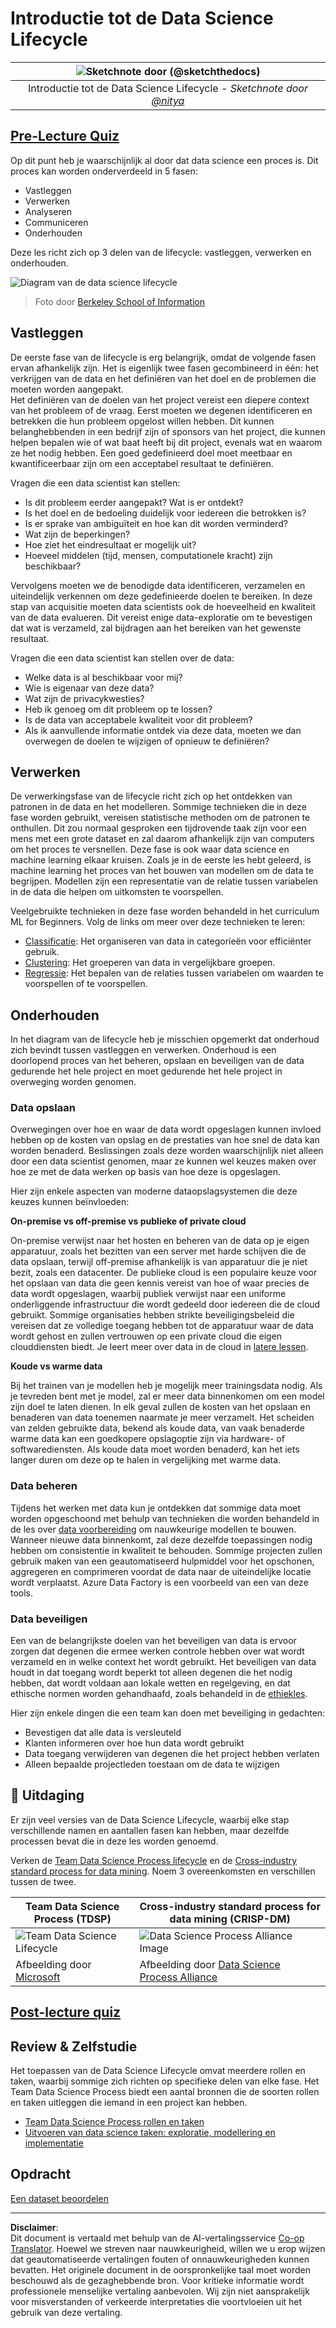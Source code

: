 <!--
CO_OP_TRANSLATOR_METADATA:
{
  "original_hash": "07e12a25d20b8f191e3cb651c27fdb2b",
  "translation_date": "2025-09-06T21:15:03+00:00",
  "source_file": "4-Data-Science-Lifecycle/14-Introduction/README.md",
  "language_code": "nl"
}
-->
# Introductie tot de Data Science Lifecycle

|![ Sketchnote door [(@sketchthedocs)](https://sketchthedocs.dev) ](../../sketchnotes/14-DataScience-Lifecycle.png)|
|:---:|
| Introductie tot de Data Science Lifecycle - _Sketchnote door [@nitya](https://twitter.com/nitya)_ |

## [Pre-Lecture Quiz](https://ff-quizzes.netlify.app/en/ds/quiz/26)

Op dit punt heb je waarschijnlijk al door dat data science een proces is. Dit proces kan worden onderverdeeld in 5 fasen:

- Vastleggen
- Verwerken
- Analyseren
- Communiceren
- Onderhouden

Deze les richt zich op 3 delen van de lifecycle: vastleggen, verwerken en onderhouden.

![Diagram van de data science lifecycle](../../../../translated_images/data-science-lifecycle.a1e362637503c4fb0cd5e859d7552edcdb4aa629a279727008baa121f2d33f32.nl.jpg)  
> Foto door [Berkeley School of Information](https://ischoolonline.berkeley.edu/data-science/what-is-data-science/)

## Vastleggen

De eerste fase van de lifecycle is erg belangrijk, omdat de volgende fasen ervan afhankelijk zijn. Het is eigenlijk twee fasen gecombineerd in één: het verkrijgen van de data en het definiëren van het doel en de problemen die moeten worden aangepakt.  
Het definiëren van de doelen van het project vereist een diepere context van het probleem of de vraag. Eerst moeten we degenen identificeren en betrekken die hun probleem opgelost willen hebben. Dit kunnen belanghebbenden in een bedrijf zijn of sponsors van het project, die kunnen helpen bepalen wie of wat baat heeft bij dit project, evenals wat en waarom ze het nodig hebben. Een goed gedefinieerd doel moet meetbaar en kwantificeerbaar zijn om een acceptabel resultaat te definiëren.

Vragen die een data scientist kan stellen:
- Is dit probleem eerder aangepakt? Wat is er ontdekt?
- Is het doel en de bedoeling duidelijk voor iedereen die betrokken is?
- Is er sprake van ambiguïteit en hoe kan dit worden verminderd?
- Wat zijn de beperkingen?
- Hoe ziet het eindresultaat er mogelijk uit?
- Hoeveel middelen (tijd, mensen, computationele kracht) zijn beschikbaar?

Vervolgens moeten we de benodigde data identificeren, verzamelen en uiteindelijk verkennen om deze gedefinieerde doelen te bereiken. In deze stap van acquisitie moeten data scientists ook de hoeveelheid en kwaliteit van de data evalueren. Dit vereist enige data-exploratie om te bevestigen dat wat is verzameld, zal bijdragen aan het bereiken van het gewenste resultaat.

Vragen die een data scientist kan stellen over de data:
- Welke data is al beschikbaar voor mij?
- Wie is eigenaar van deze data?
- Wat zijn de privacykwesties?
- Heb ik genoeg om dit probleem op te lossen?
- Is de data van acceptabele kwaliteit voor dit probleem?
- Als ik aanvullende informatie ontdek via deze data, moeten we dan overwegen de doelen te wijzigen of opnieuw te definiëren?

## Verwerken

De verwerkingsfase van de lifecycle richt zich op het ontdekken van patronen in de data en het modelleren. Sommige technieken die in deze fase worden gebruikt, vereisen statistische methoden om de patronen te onthullen. Dit zou normaal gesproken een tijdrovende taak zijn voor een mens met een grote dataset en zal daarom afhankelijk zijn van computers om het proces te versnellen. Deze fase is ook waar data science en machine learning elkaar kruisen. Zoals je in de eerste les hebt geleerd, is machine learning het proces van het bouwen van modellen om de data te begrijpen. Modellen zijn een representatie van de relatie tussen variabelen in de data die helpen om uitkomsten te voorspellen.

Veelgebruikte technieken in deze fase worden behandeld in het curriculum ML for Beginners. Volg de links om meer over deze technieken te leren:

- [Classificatie](https://github.com/microsoft/ML-For-Beginners/tree/main/4-Classification): Het organiseren van data in categorieën voor efficiënter gebruik.
- [Clustering](https://github.com/microsoft/ML-For-Beginners/tree/main/5-Clustering): Het groeperen van data in vergelijkbare groepen.
- [Regressie](https://github.com/microsoft/ML-For-Beginners/tree/main/2-Regression): Het bepalen van de relaties tussen variabelen om waarden te voorspellen of te voorspellen.

## Onderhouden

In het diagram van de lifecycle heb je misschien opgemerkt dat onderhoud zich bevindt tussen vastleggen en verwerken. Onderhoud is een doorlopend proces van het beheren, opslaan en beveiligen van de data gedurende het hele project en moet gedurende het hele project in overweging worden genomen.

### Data opslaan

Overwegingen over hoe en waar de data wordt opgeslagen kunnen invloed hebben op de kosten van opslag en de prestaties van hoe snel de data kan worden benaderd. Beslissingen zoals deze worden waarschijnlijk niet alleen door een data scientist genomen, maar ze kunnen wel keuzes maken over hoe ze met de data werken op basis van hoe deze is opgeslagen.

Hier zijn enkele aspecten van moderne dataopslagsystemen die deze keuzes kunnen beïnvloeden:

**On-premise vs off-premise vs publieke of private cloud**

On-premise verwijst naar het hosten en beheren van de data op je eigen apparatuur, zoals het bezitten van een server met harde schijven die de data opslaan, terwijl off-premise afhankelijk is van apparatuur die je niet bezit, zoals een datacenter. De publieke cloud is een populaire keuze voor het opslaan van data die geen kennis vereist van hoe of waar precies de data wordt opgeslagen, waarbij publiek verwijst naar een uniforme onderliggende infrastructuur die wordt gedeeld door iedereen die de cloud gebruikt. Sommige organisaties hebben strikte beveiligingsbeleid die vereisen dat ze volledige toegang hebben tot de apparatuur waar de data wordt gehost en zullen vertrouwen op een private cloud die eigen clouddiensten biedt. Je leert meer over data in de cloud in [latere lessen](https://github.com/microsoft/Data-Science-For-Beginners/tree/main/5-Data-Science-In-Cloud).

**Koude vs warme data**

Bij het trainen van je modellen heb je mogelijk meer trainingsdata nodig. Als je tevreden bent met je model, zal er meer data binnenkomen om een model zijn doel te laten dienen. In elk geval zullen de kosten van het opslaan en benaderen van data toenemen naarmate je meer verzamelt. Het scheiden van zelden gebruikte data, bekend als koude data, van vaak benaderde warme data kan een goedkopere opslagoptie zijn via hardware- of softwarediensten. Als koude data moet worden benaderd, kan het iets langer duren om deze op te halen in vergelijking met warme data.

### Data beheren

Tijdens het werken met data kun je ontdekken dat sommige data moet worden opgeschoond met behulp van technieken die worden behandeld in de les over [data voorbereiding](https://github.com/microsoft/Data-Science-For-Beginners/tree/main/2-Working-With-Data/08-data-preparation) om nauwkeurige modellen te bouwen. Wanneer nieuwe data binnenkomt, zal deze dezelfde toepassingen nodig hebben om consistentie in kwaliteit te behouden. Sommige projecten zullen gebruik maken van een geautomatiseerd hulpmiddel voor het opschonen, aggregeren en comprimeren voordat de data naar de uiteindelijke locatie wordt verplaatst. Azure Data Factory is een voorbeeld van een van deze tools.

### Data beveiligen

Een van de belangrijkste doelen van het beveiligen van data is ervoor zorgen dat degenen die ermee werken controle hebben over wat wordt verzameld en in welke context het wordt gebruikt. Het beveiligen van data houdt in dat toegang wordt beperkt tot alleen degenen die het nodig hebben, dat wordt voldaan aan lokale wetten en regelgeving, en dat ethische normen worden gehandhaafd, zoals behandeld in de [ethiekles](https://github.com/microsoft/Data-Science-For-Beginners/tree/main/1-Introduction/02-ethics).

Hier zijn enkele dingen die een team kan doen met beveiliging in gedachten:
- Bevestigen dat alle data is versleuteld
- Klanten informeren over hoe hun data wordt gebruikt
- Data toegang verwijderen van degenen die het project hebben verlaten
- Alleen bepaalde projectleden toestaan om de data te wijzigen

## 🚀 Uitdaging

Er zijn veel versies van de Data Science Lifecycle, waarbij elke stap verschillende namen en aantallen fasen kan hebben, maar dezelfde processen bevat die in deze les worden genoemd.

Verken de [Team Data Science Process lifecycle](https://docs.microsoft.com/en-us/azure/architecture/data-science-process/lifecycle) en de [Cross-industry standard process for data mining](https://www.datascience-pm.com/crisp-dm-2/). Noem 3 overeenkomsten en verschillen tussen de twee.

|Team Data Science Process (TDSP)|Cross-industry standard process for data mining (CRISP-DM)|
|--|--|
|![Team Data Science Lifecycle](../../../../translated_images/tdsp-lifecycle2.e19029d598e2e73d5ef8a4b98837d688ec6044fe332c905d4dbb69eb6d5c1d96.nl.png) | ![Data Science Process Alliance Image](../../../../translated_images/CRISP-DM.8bad2b4c66e62aa75278009e38e3e99902c73b0a6f63fd605a67c687a536698c.nl.png) |
| Afbeelding door [Microsoft](https://docs.microsoft.comazure/architecture/data-science-process/lifecycle) | Afbeelding door [Data Science Process Alliance](https://www.datascience-pm.com/crisp-dm-2/) |

## [Post-lecture quiz](https://ff-quizzes.netlify.app/en/ds/quiz/27)

## Review & Zelfstudie

Het toepassen van de Data Science Lifecycle omvat meerdere rollen en taken, waarbij sommige zich richten op specifieke delen van elke fase. Het Team Data Science Process biedt een aantal bronnen die de soorten rollen en taken uitleggen die iemand in een project kan hebben.

* [Team Data Science Process rollen en taken](https://docs.microsoft.com/en-us/azure/architecture/data-science-process/roles-tasks)  
* [Uitvoeren van data science taken: exploratie, modellering en implementatie](https://docs.microsoft.com/en-us/azure/architecture/data-science-process/execute-data-science-tasks)

## Opdracht

[Een dataset beoordelen](assignment.md)

---

**Disclaimer**:  
Dit document is vertaald met behulp van de AI-vertalingsservice [Co-op Translator](https://github.com/Azure/co-op-translator). Hoewel we streven naar nauwkeurigheid, willen we u erop wijzen dat geautomatiseerde vertalingen fouten of onnauwkeurigheden kunnen bevatten. Het originele document in de oorspronkelijke taal moet worden beschouwd als de gezaghebbende bron. Voor kritieke informatie wordt professionele menselijke vertaling aanbevolen. Wij zijn niet aansprakelijk voor misverstanden of verkeerde interpretaties die voortvloeien uit het gebruik van deze vertaling.